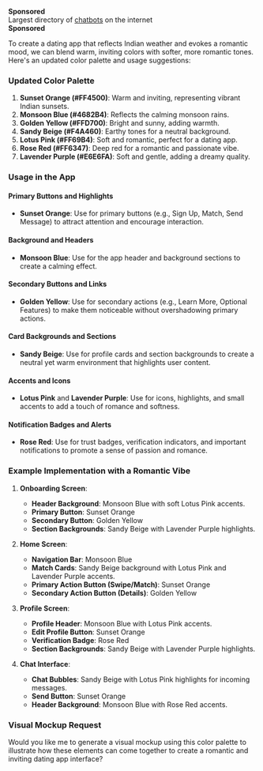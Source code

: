 **Sponsored**  
Largest directory of [chatbots](https://api.adzedek.com/click_bothunt0314?chatbot_id=1718113616080x981356655633498100&operation_hash=1aa1a1007523b98f790bb9d3099df043) on the internet  
**Sponsored**

To create a dating app that reflects Indian weather and evokes a romantic mood, we can blend warm, inviting colors with softer, more romantic tones. Here's an updated color palette and usage suggestions:

### Updated Color Palette
1. **Sunset Orange (#FF4500)**: Warm and inviting, representing vibrant Indian sunsets.
2. **Monsoon Blue (#4682B4)**: Reflects the calming monsoon rains.
3. **Golden Yellow (#FFD700)**: Bright and sunny, adding warmth.
4. **Sandy Beige (#F4A460)**: Earthy tones for a neutral background.
5. **Lotus Pink (#FF69B4)**: Soft and romantic, perfect for a dating app.
6. **Rose Red (#FF6347)**: Deep red for a romantic and passionate vibe.
7. **Lavender Purple (#E6E6FA)**: Soft and gentle, adding a dreamy quality.

### Usage in the App

#### **Primary Buttons and Highlights**
- **Sunset Orange**: Use for primary buttons (e.g., Sign Up, Match, Send Message) to attract attention and encourage interaction.

#### **Background and Headers**
- **Monsoon Blue**: Use for the app header and background sections to create a calming effect.

#### **Secondary Buttons and Links**
- **Golden Yellow**: Use for secondary actions (e.g., Learn More, Optional Features) to make them noticeable without overshadowing primary actions.

#### **Card Backgrounds and Sections**
- **Sandy Beige**: Use for profile cards and section backgrounds to create a neutral yet warm environment that highlights user content.

#### **Accents and Icons**
- **Lotus Pink** and **Lavender Purple**: Use for icons, highlights, and small accents to add a touch of romance and softness.

#### **Notification Badges and Alerts**
- **Rose Red**: Use for trust badges, verification indicators, and important notifications to promote a sense of passion and romance.

### Example Implementation with a Romantic Vibe

1. **Onboarding Screen**:
   - **Header Background**: Monsoon Blue with soft Lotus Pink accents.
   - **Primary Button**: Sunset Orange
   - **Secondary Button**: Golden Yellow
   - **Section Backgrounds**: Sandy Beige with Lavender Purple highlights.

2. **Home Screen**:
   - **Navigation Bar**: Monsoon Blue
   - **Match Cards**: Sandy Beige background with Lotus Pink and Lavender Purple accents.
   - **Primary Action Button (Swipe/Match)**: Sunset Orange
   - **Secondary Action Button (Details)**: Golden Yellow

3. **Profile Screen**:
   - **Profile Header**: Monsoon Blue with Lotus Pink accents.
   - **Edit Profile Button**: Sunset Orange
   - **Verification Badge**: Rose Red
   - **Section Backgrounds**: Sandy Beige with Lavender Purple highlights.

4. **Chat Interface**:
   - **Chat Bubbles**: Sandy Beige with Lotus Pink highlights for incoming messages.
   - **Send Button**: Sunset Orange
   - **Header Background**: Monsoon Blue with Rose Red accents.

### Visual Mockup Request
Would you like me to generate a visual mockup using this color palette to illustrate how these elements can come together to create a romantic and inviting dating app interface?